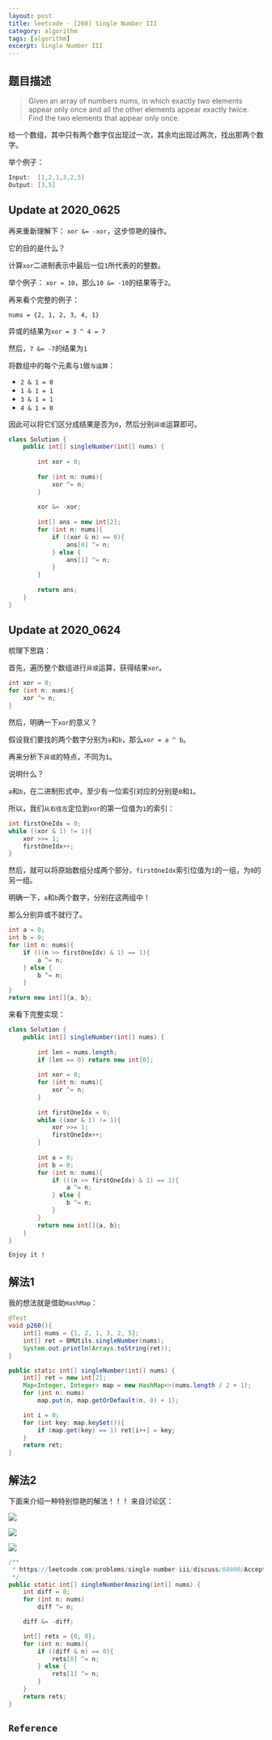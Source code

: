 ```yaml
---
layout: post
title: leetcode - [260] Single Number III
category: algorithm
tags: [algorithm]
excerpt: Single Number III
---
```


## 题目描述  

> Given an array of numbers nums, in which exactly two elements appear only once and all the other elements appear exactly twice. Find the two elements that appear only once.  

给一个数组，其中只有两个数字仅出现过一次，其余均出现过两次，找出那两个数字。  

举个例子：  


``` java
Input:  [1,2,1,3,2,5]
Output: [3,5]
```

## Update at 2020_0625  

再来重新理解下： `xor &= -xor`，这步惊艳的操作。  

它的目的是什么？  

计算`xor`二进制表示中最后一位`1`所代表的的整数。  

举个例子：  `xor = 10`，那么`10 &= -10`的结果等于`2`。  

再来看个完整的例子：  

`nums = {2, 1, 2, 3, 4, 1}`  

异或的结果为`xor = 3 ^ 4 = 7`  

然后，`7 &= -7`的结果为`1`  

将数组中的每个元素与`1`做`与运算`：  

- `2 & 1 = 0`
- `1 & 1 = 1`
- `3 & 1 = 1`
- `4 & 1 = 0`

因此可以将它们区分成结果是否为`0`，然后分别`异或`运算即可。  

``` java
class Solution {
    public int[] singleNumber(int[] nums) {
        
        int xor = 0;
        
        for (int n: nums){
            xor ^= n;
        }
        
        xor &= -xor;
        
        int[] ans = new int[2];
        for (int n: nums){
            if ((xor & n) == 0){
                ans[0] ^= n;
            } else {
                ans[1] ^= n;
            }
        }
        
        return ans;
    }
}
```

## Update at 2020_0624  

梳理下思路：  

首先，遍历整个数组进行`异或`运算，获得结果`xor`。  

``` java
int xor = 0;
for (int n: nums){
    xor ^= n;
}
```

然后，明确一下`xor`的意义？  

假设我们要找的两个数字分别为`a`和`b`，那么`xor = a ^ b`。  

再来分析下`异或`的特点，不同为`1`。  

说明什么？  

`a`和`b`，在二进制形式中，至少有一位索引对应的分别是`0`和`1`。  

所以，我们`从右往左`定位到`xor`的第一位值为`1`的索引：  

``` java
int firstOneIdx = 0;
while ((xor & 1) != 1){
    xor >>= 1;
    firstOneIdx++;
}
```

然后，就可以将原始数组分成两个部分，`firstOneIdx`索引位值为`1`的一组，为`0`的另一组。  

明确一下，`a`和`b`两个数字，分别在这两组中！  

那么分别异或不就行了。  

``` java
int a = 0;
int b = 0;
for (int n: nums){
    if (((n >> firstOneIdx) & 1) == 1){
        a ^= n;
    } else {
        b ^= n;
    }
}
return new int[]{a, b};
```



来看下完整实现：  


``` java
class Solution {
    public int[] singleNumber(int[] nums) {
        
        int len = nums.length;
        if (len == 0) return new int[0];
        
        int xor = 0;
        for (int n: nums){
            xor ^= n;
        }
        
        int firstOneIdx = 0;
        while ((xor & 1) != 1){
            xor >>= 1;
            firstOneIdx++;
        }
        
        int a = 0;
        int b = 0;
        for (int n: nums){
            if (((n >> firstOneIdx) & 1) == 1){
                a ^= n;
            } else {
                b ^= n;
            }
        }
        return new int[]{a, b};
    }
}
```

`Enjoy it ! `


## 解法1  

我的想法就是借助`HashMap`：  



``` java
@Test
void p260(){
    int[] nums = {1, 2, 1, 3, 2, 5};
    int[] ret = BMUtils.singleNumber(nums);
    System.out.println(Arrays.toString(ret));
}

public static int[] singleNumber(int[] nums) {
    int[] ret = new int[2];
    Map<Integer, Integer> map = new HashMap<>(nums.length / 2 + 1);
    for (int n: nums)
        map.put(n, map.getOrDefault(n, 0) + 1);

    int i = 0;
    for (int key: map.keySet()){
        if (map.get(key) == 1) ret[i++] = key;
    }
    return ret;
}
```

## 解法2  

下面来介绍一种特别惊艳的解法！！！ 来自讨论区：  

![](https://yyc-images.oss-cn-beijing.aliyuncs.com/leetcode_260_1.png)  

![](https://yyc-images.oss-cn-beijing.aliyuncs.com/leetcode_260_2.png)  

![](https://yyc-images.oss-cn-beijing.aliyuncs.com/leetcode_260_3.png)  

``` java
/**
 * https://leetcode.com/problems/single-number-iii/discuss/68900/Accepted-C%2B%2BJava-O(n)-time-O(1)-space-Easy-Solution-with-Detail-Explanations
 */
public static int[] singleNumberAmazing(int[] nums) {
    int diff = 0;
    for (int n: nums)
        diff ^= n;

    diff &= -diff;

    int[] rets = {0, 0};
    for (int n: nums){
        if ((diff & n) == 0){
            rets[0] ^= n;
        } else {
            rets[1] ^= n;
        }
    }
    return rets;
}
```


## `Reference`  

